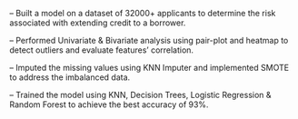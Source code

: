 – Built a model on a dataset of 32000+ applicants to determine the risk associated with extending credit to a borrower. 

– Performed Univariate & Bivariate analysis using pair-plot and heatmap to detect outliers and evaluate features’ correlation. 

– Imputed the missing values using KNN Imputer and implemented SMOTE to address the imbalanced data. 

– Trained the model using KNN, Decision Trees, Logistic Regression & Random Forest to achieve the best accuracy of 93%.
